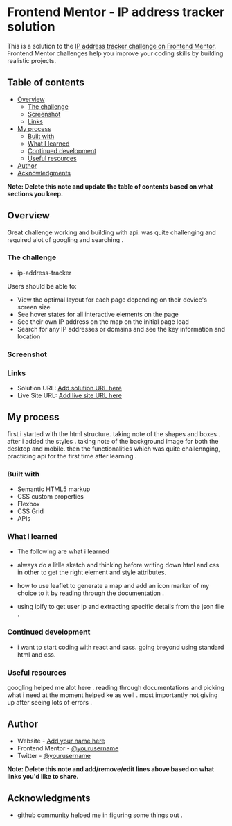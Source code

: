 # Frontend Mentor - IP address tracker solution

This is a solution to the [IP address tracker challenge on Frontend Mentor](https://www.frontendmentor.io/challenges/ip-address-tracker-I8-0yYAH0). Frontend Mentor challenges help you improve your coding skills by building realistic projects. 

## Table of contents

- [Overview](#overview)
  - [The challenge](#the-challenge)
  - [Screenshot](#screenshot)
  - [Links](#links)
- [My process](#my-process)
  - [Built with](#built-with)
  - [What I learned](#what-i-learned)
  - [Continued development](#continued-development)
  - [Useful resources](#useful-resources)
- [Author](#author)
- [Acknowledgments](#acknowledgments)

**Note: Delete this note and update the table of contents based on what sections you keep.**

## Overview
Great challenge working and building with api. was quite challenging and required alot of googling and searching . 
### The challenge
- ip-address-tracker

Users should be able to:

- View the optimal layout for each page depending on their device's screen size
- See hover states for all interactive elements on the page
- See their own IP address on the map on the initial page load
- Search for any IP addresses or domains and see the key information and location

### Screenshot



### Links

- Solution URL: [Add solution URL here](https://your-solution-url.com)
- Live Site URL: [Add live site URL here](https://trackmyip.netlify)

## My process
  first i started with the html structure. taking note of the shapes and boxes . after i added the styles . taking note of the background image for both the desktop  and mobile. then the functionalities which was quite challennging, practicing api for the first time after learning . 
### Built with

- Semantic HTML5 markup
- CSS custom properties
- Flexbox
- CSS Grid
- APIs




### What I learned

- The following are what i learned

- always do a litlle sketch and thinking before writing down html and css in other to get the right element and style attributes.
-  how to use leaflet to generate a map and add an icon marker of my choice to it by reading through the documentation .
- using ipify to get user ip and extracting specific details from the json file . 


### Continued development

- i want to start coding with react and sass. going breyond using standard html and css. 

### Useful resources
 googling helped me alot here . 
 reading through documentations and picking what i need at the moment helped ke as well . 
 most importantly not giving up after seeing lots of errors . 


## Author

- Website - [Add your name here](https://trackmyip.netlify)
- Frontend Mentor - [@yourusername](https://www.frontendmentor.io/profile/christianHitchcock)
- Twitter - [@yourusername](https://twitter.com/Oj_Hitchcock)

**Note: Delete this note and add/remove/edit lines above based on what links you'd like to share.**

## Acknowledgments

- github community helped me in figuring some things out . 